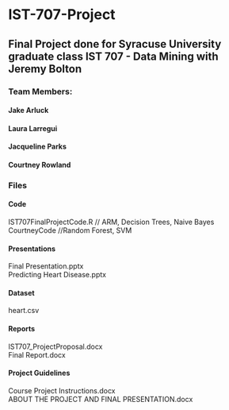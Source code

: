 # IST-707-Project
## Final Project done for Syracuse University graduate class IST 707 - Data Mining with Jeremy Bolton
### Team Members:
####    Jake Arluck
####    Laura Larregui
####    Jacqueline Parks
####    Courtney Rowland
### Files
#### Code
IST707FinalProjectCode.R // ARM, Decision Trees, Naive Bayes 
CourtneyCode //Random Forest, SVM
#### Presentations
Final Presentation.pptx  
Predicting Heart Disease.pptx  
####  Dataset
heart.csv
#### Reports
IST707_ProjectProposal.docx  
Final Report.docx  
#### Project Guidelines
Course Project Instructions.docx  
ABOUT THE PROJECT AND FINAL PRESENTATION.docx

